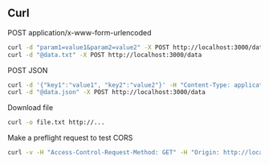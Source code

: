 ## Curl

POST application/x-www-form-urlencoded
```bash
curl -d "param1=value1&param2=value2" -X POST http://localhost:3000/data
curl -d "@data.txt" -X POST http://localhost:3000/data
```

POST JSON
```bash
curl -d '{"key1":"value1", "key2":"value2"}' -H "Content-Type: application/json" -X POST http://localhost:3000/data
curl -d "@data.json" -X POST http://localhost:3000/data
```

Download file
```bash
curl -o file.txt http://...
```

Make a preflight request to test CORS
```bash
curl -v -H "Access-Control-Request-Method: GET" -H "Origin: http://localhost:4200" -X OPTIONS http://localhost:8080/user
```
